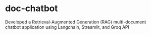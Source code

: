 # doc-chatbot
Developed a Retrieval-Augmented Generation (RAG) multi-document chatbot application using Langchain, Streamlit, and Groq API
